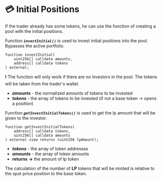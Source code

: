 # 💳 Initial Positions

If the trader already has some tokens, he can use the function of creating a pool with the initial positions.

Function ***`investInitial()`*** is used to invest initial positions into the pool. Bypasses the active portfolio.

```solidity
function investInitial(
    uint256[] calldata amounts,
    address[] calldata tokens
) external;
```

❗ The function will only work if there are no investors in the pool. The tokens will be taken from the trader's wallet.

- ***amounts*** - the normalized amounts of tokens to be invested
- ***tokens*** - the array of tokens to be invested (if not a base token -> opens a position)

Function ***`getInvestInitialTokens()`*** is used to get the lp amount that will be given to the investor.

```solidity
function getInvestInitialTokens(
    address[] calldata tokens,
    uint256[] calldata amounts
) external view returns (uint256 lpAmount);
```

- ***tokens*** - the array of token addresses
- ***amounts*** - the array of token amounts
- **returns** **->** the amount of lp token

The calculation of the number of **LP** tokens that will be minted is relative to the spot price position to the base token.